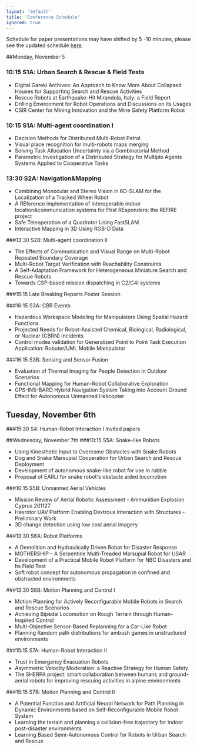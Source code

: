 ```yaml
---
layout: 'default'
title: 'Conference Schedule'
ignored: true
---
```


Schedule for paper presentations may have shifted by 5 -10 minutes, please see the updated schedule [here](http://ssrr2012.org/scheduleAndMap.pdf).

##Monday, November 5

### 10:15 S1A: Urban Search & Rescue & Field Tests
* Digital Gareki Archives: An Approach to Know More About Collapsed Houses for Supporting Search and Rescue Activities
* Rescue Robots at Earthquake-Hit Mirandola, Italy: a Field Report
* Drilling Environment for Robot Operations and Discussions on its Usages
* CSIR Center for Mining Innovation and the Mine Safety Platform Robot

### 10:15 S1A: Multi-agent coordination I
- Decision Methods for Distributed Multi-Robot Patrol
- Visual place recognition for multi-robots maps merging
- Solving Task Allocation Uncertainty via a Combinatorial Method
- Parametric Investigation of a Distributed Strategy for Multiple Agents Systems Applied to Cooperative Tasks

### 13:30 S2A: Navigation&Mapping
- Combining Monocular and Stereo Vision in 6D-SLAM for the Localization of a Tracked Wheel Robot
- A REference implementation of interoperable indoor location&communication systems for FIrst REsponders: the REFIRE project
- Safe Teleoperation of a Quadrotor Using FastSLAM
- Interactive Mapping in 3D Using RGB-D Data

###13:30 S2B: Multi-agent coordination II
- The Effects of Communication and Visual Range on Multi-Robot Repeated Boundary Coverage
- Multi-Robot Target Verification with Reachability Constraints
- A Self-Adaptation Framework for Heterogeneous Miniature Search and Rescue Robots
- Towards CSP-based mission dispatching in C2/C4I systems

###15:15 Late Breaking Reports Poster Session 

###16:15 S3A: CBR Events
- Hazardous Workspace Modeling for Manipulators Using Spatial Hazard Functions
- Projected Needs for Robot-Assisted Chemical, Biological, Radiological, or Nuclear (CBRN) Incidents
- Control modes validation for Generalized Point to Point Task Execution  Application: Robuter/UML Mobile Manipulator

###16:15 S3B: Sensing and Sensor Fusion
- Evaluation of Thermal Imaging for People Detection in Outdoor Scenarios
- Functional Mapping for Human-Robot Collaborative Exploration
- GPS-INS-BARO Hybrid Navigation System Taking into Account Ground Effect for Autonomous Unmanned Helicopter

## Tuesday, November 6th
###15:30 S4: Human-Robot Interaction I
Invited papers

##Wednesday, November 7th
###10:15 S5A: Snake-like Robots
- Using Kinesthetic Input to Overcome Obstacles with Snake Robots
- Dog and Snake Marsupial Cooperation for Urban Search and Rescue Deployment 
- Development of autonomous snake-like robot  for use in rubble
- Proposal of EARLI for snake robot's obstacle aided locomotion

###10:15 S5B: Unmanned Aerial Vehicles
- Mission Review of Aerial Robotic Assessment - Ammunition Explosion Cyprus 201127
- Hexrotor UAV Platform Enabling Dextrous Interaction with Structures - Preliminary Work
- 3D change detection using low cost aerial imagery

###13:30 S6A: Robot Platforms
- A Demolition and Hydraulically Driven Robot for Disaster Response
- MOTHERSHIP – A Serpentine Multi-Treaded Marsupial Robot for USAR 
- Development of a Practical Mobile Robot Platform for NBC Disasters  and Its Field Test
- Soft robot concept for autonomous propagation in confined and obstructed environments

###13:30 S6B: Motion Planning and Control I
- Motion Planning for Actively Reconfigurable Mobile Robots in Search and Rescue Scenarios
- Achieving Bipedal Locomotion on Rough Terrain through Human-Inspired Control
- Multi-Objective Sensor-Based Replanning for a Car-Like Robot
- Planning Random path distributions for ambush games in unstructured environments

###15:15 S7A: Human-Robot Interaction II
- Trust in Emergency Evacuation Robots
- Asymmetric Velocity Moderation: a Reactive Strategy for Human Safety
- The SHERPA project: smart collaboration between humans and ground-aerial robots for improving rescuing activities in alpine environments

###15:15 S7B: Motion Planning and Control II
- A Potential Function and Artificial Neural Network for Path Planning in Dynamic Environments based on Self-Reconfigurable Mobile Robot System 
- Learning the terrain and planning a collision-free trajectory for indoor post-disaster environments
- Learning Based Semi-Autonomous Control for Robots in Urban Search and Rescue
